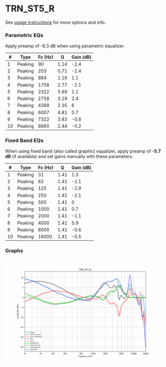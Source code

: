 # TRN_ST5_R
See [usage instructions](https://github.com/jaakkopasanen/AutoEq#usage) for more options and info.

### Parametric EQs
Apply preamp of -6.3 dB when using parametric equalizer.

|   # | Type    |   Fc (Hz) |    Q |   Gain (dB) |
|-----|---------|-----------|------|-------------|
|   1 | Peaking |        90 | 1.14 |        -2.4 |
|   2 | Peaking |       203 | 0.71 |        -2.4 |
|   3 | Peaking |       884 | 1.16 |         1.1 |
|   4 | Peaking |      1758 | 2.77 |        -2.1 |
|   5 | Peaking |      2322 | 5.69 |         1.1 |
|   6 | Peaking |      2758 | 3.19 |         2.4 |
|   7 | Peaking |      4389 | 2.35 |         6   |
|   8 | Peaking |      6007 | 4.81 |         0.7 |
|   9 | Peaking |      7322 | 3.83 |        -0.8 |
|  10 | Peaking |      8860 | 2.44 |        -0.2 |

### Fixed Band EQs
When using fixed band (also called graphic) equalizer, apply preamp of **-5.7 dB** (if available) and set gains manually with these parameters.

|   # | Type    |   Fc (Hz) |    Q |   Gain (dB) |
|-----|---------|-----------|------|-------------|
|   1 | Peaking |        31 | 1.41 |         1.3 |
|   2 | Peaking |        62 | 1.41 |        -2.1 |
|   3 | Peaking |       125 | 1.41 |        -2.9 |
|   4 | Peaking |       250 | 1.41 |        -2.1 |
|   5 | Peaking |       500 | 1.41 |         0   |
|   6 | Peaking |      1000 | 1.41 |         0.7 |
|   7 | Peaking |      2000 | 1.41 |        -1.1 |
|   8 | Peaking |      4000 | 1.41 |         5.9 |
|   9 | Peaking |      8000 | 1.41 |        -0.6 |
|  10 | Peaking |     16000 | 1.41 |        -0.5 |

### Graphs
![](./TRN_ST5_R.png)
